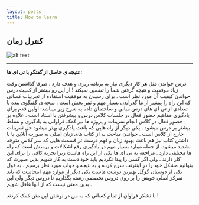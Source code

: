 ```yaml
---
layout: posts
title: How to learn
---
```


## کنترل زمان

![alt text](https://www.google.com/imgres?imgurl=http%3A%2F%2Fwww.faratechno.com%2Fwp-content%2Fuploads%2F2017%2F10%2F%25D8%25B1%25D8%25A7%25D9%2587-%25D9%2587%25D8%25A7%25DB%258C-%25DA%25A9%25D9%2586%25D8%25AA%25D8%25B1%25D9%2584-%25D8%25B2%25D9%2585%25D8%25A7%25D9%2586-%25D8%25AF%25D8%25B1-%25DA%25A9%25D8%25A7%25D8%25B1.jpg&imgrefurl=http%3A%2F%2Fwww.faratechno.com%2F%25D8%25B1%25D8%25A7%25D9%2587-%25D9%2587%25D8%25A7%25DB%258C-%25DA%25A9%25D9%2586%25D8%25AA%25D8%25B1%25D9%2584-%25D8%25B2%25D9%2585%25D8%25A7%25D9%2586-%25D8%25AF%25D8%25B1-%25DA%25A9%25D8%25A7%25D8%25B1-%25D9%2587%25D8%25A7%2F&docid=Ov6dehH79wRAeM&tbnid=5p8JA88momGD2M%3A&vet=10ahUKEwjB9Ivdn9nlAhVrdt8KHWdeDo4QMwhOKAEwAQ..i&w=1000&h=670&bih=657&biw=1366&q=%DA%A9%D9%86%D8%AA%D8%B1%D9%84%20%D8%B2%D9%85%D8%A7%D9%86&ved=0ahUKEwjB9Ivdn9nlAhVrdt8KHWdeDo4QMwhOKAEwAQ&iact=mrc&uact=8 "college")


---
**نتیجه ی حاصل از گفتگو با تی ای ها:**:

درس خواندن مثل هر کار دیگری نیاز به برنامه ریزی و هدف دارد .
صرفا گذاشتن وقت زیاد موفقیت و نتیجه گرفتن شما را تضمین نمیکند !
از این رو بیشتر از کمیت درس خواندن کیفیت آن مورد نظر است .
برای رسیدن به موفقیت استفاده از تجربیات کسانی که این راه را پیشتر از ما گذراندن بسیار مهم و ثمر بخش است .
نتیجه ی گفتگوی بنده با تعدادی از تی ای های درس مبانی و ساختمان داده به شرح زیر میباشد:
اولین قدم برای یادگیری مفاهیم حضور فعال در جلسات کلاس درس و پیشرفتن با استاد است .
علاوه بر حضور فعال در کلاس انجام تمرینات و پروژه ها نیز کمک فراوانی به یادگیری و تسلط بیشتر بر درس میشود .
یکی دیگر از راه هایی که باعث یادگیری بهتر میشود حل تمرینات خارج از کلاس است .
خواندن مباحث به از کتاب های زبان اصلی به صورت آنلاین یا با داشتن کتاب نیز هم باعث بهبود زبان و فهم درست تر قسمت هایی که سر کلاس متوجه نشدید میشود.
از جمله موارد بسیار مهم در یادگیری رفع اشکالات و پرسش است که راه ها مختلفی دارد .
مراجعه به تی ای ها یکی از این راه هاست زیرا تجربه کافی را برای این کار دارند .
ولی اگر کسی را پیدا نکردیم باید خود دست به کار شویم بدین صورت که بتوانیم مشکل خود را در اینترنت سرچ کرده و به نتیجه و جواب مورد نظر برسیم .
به قول یکی از دوستان گوگل بهترین دوست ماست یکی دیگر از موارد مهم اینجاست که باید تمرکز اصلی خویش را بر روی دروس تخصصی رشته بگذاریم تا دروس دیگر ولی این بدین معنی نیست که از انها غافل شویم .

با تشکر فراوان از تمام کسانی که به من در نوشتن این متن کمک کردند !



